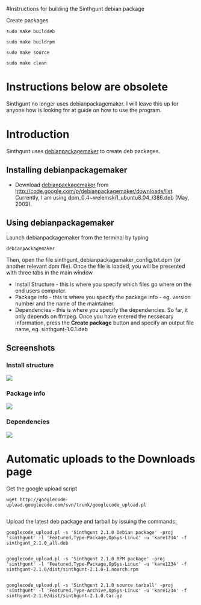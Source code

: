 #Instructions for building the Sinthgunt debian package

Create packages
```
sudo make builddeb
```
```
sudo make buildrpm
```
```
sudo make source
```
```
sudo make clean
```
# Instructions below are obsolete #
Sinthgunt no longer uses debianpackagemaker. I will leave this up for anyone how is looking for at guide on how to use the program.

# Introduction #
Sinthgunt uses [debianpackagemaker](http://code.google.com/p/debianpackagemaker/) to create deb packages.

## Installing debianpackagemaker ##
  * Download [debianpackagemaker](http://code.google.com/p/debianpackagemaker/) from http://code.google.com/p/debianpackagemaker/downloads/list. Currently, I am using dpm\_0.4~welemski1\_ubuntu8.04\_i386.deb (May, 2009).

## Using debianpackagemaker ##
Launch debianpackagemaker from the terminal by typing
```
debianpackagemaker
```
Then, open the file sinthgunt\_debianpackagemaker\_config.txt.dpm (or another relevant dpm file). Once the file is loaded, you will be presented with three tabs in the main window
  * Install Structure - this is where you specify which files go where on the end users computer.
  * Package info - this is where you specify the package info - eg. version number and the name of the maintainer.
  * Dependencies - this is where you specify the dependencies. So far, it only depends on ffmpeg.
Once you have entered the nessecary information, press the **Create package** button and specify an output file name, eg. sinthgunt-1.0.1.deb

## Screenshots ##
### Install structure ###
<img src='http://www.hartvig.de/files/sinthgunt/debianpackagemaker-installstructure.png'>
<h3>Package info</h3>
<img src='http://www.hartvig.de/files/sinthgunt/debianpackagemaker-packageinfo.png'>
<h3>Dependencies</h3>
<img src='http://www.hartvig.de/files/sinthgunt/debianpackagemaker-dependencies.png'>

<h1>Automatic uploads to the Downloads page</h1>
Get the google upload script<br>
<pre><code>wget http://googlecode-upload.googlecode.com/svn/trunk/googlecode_upload.pl<br>
</code></pre>

Upload the latest deb package and tarball by issuing the commands:<br>
<pre><code>googlecode_upload.pl -s 'Sinthgunt 2.1.0 Debian package' -proj 'sinthgunt' -l 'Featured,Type-Package,OpSys-Linux' -u 'kare1234' -f sinthgunt_2.1.0_all.deb<br>
</code></pre>
<pre><code>googlecode_upload.pl -s 'Sinthgunt 2.1.0 RPM package' -proj 'sinthgunt' -l 'Featured,Type-Package,OpSys-Linux' -u 'kare1234' -f sinthgunt-2.1.0/dist/sinthgunt-2.1.0-1.noarch.rpm <br>
</code></pre>
<pre><code>googlecode_upload.pl -s 'Sinthgunt 2.1.0 source tarball' -proj 'sinthgunt' -l 'Featured,Type-Archive,OpSys-Linux' -u 'kare1234' -f sinthgunt-2.1.0/dist/sinthgunt-2.1.0.tar.gz <br>
</code></pre>